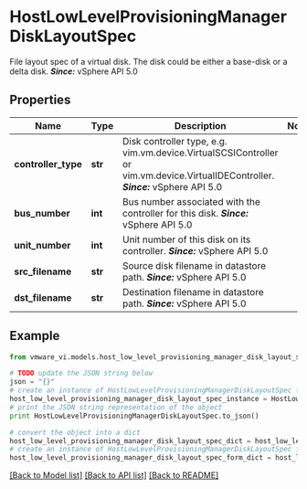 # HostLowLevelProvisioningManagerDiskLayoutSpec

File layout spec of a virtual disk.  The disk could be either a base-disk or a delta disk.  ***Since:*** vSphere API 5.0 

## Properties
Name | Type | Description | Notes
------------ | ------------- | ------------- | -------------
**controller_type** | **str** | Disk controller type, e.g.  vim.vm.device.VirtualSCSIController or vim.vm.device.VirtualIDEController.  ***Since:*** vSphere API 5.0  | 
**bus_number** | **int** | Bus number associated with the controller for this disk.  ***Since:*** vSphere API 5.0  | 
**unit_number** | **int** | Unit number of this disk on its controller.  ***Since:*** vSphere API 5.0  | 
**src_filename** | **str** | Source disk filename in datastore path.  ***Since:*** vSphere API 5.0  | 
**dst_filename** | **str** | Destination filename in datastore path.  ***Since:*** vSphere API 5.0  | 

## Example

```python
from vmware_vi.models.host_low_level_provisioning_manager_disk_layout_spec import HostLowLevelProvisioningManagerDiskLayoutSpec

# TODO update the JSON string below
json = "{}"
# create an instance of HostLowLevelProvisioningManagerDiskLayoutSpec from a JSON string
host_low_level_provisioning_manager_disk_layout_spec_instance = HostLowLevelProvisioningManagerDiskLayoutSpec.from_json(json)
# print the JSON string representation of the object
print HostLowLevelProvisioningManagerDiskLayoutSpec.to_json()

# convert the object into a dict
host_low_level_provisioning_manager_disk_layout_spec_dict = host_low_level_provisioning_manager_disk_layout_spec_instance.to_dict()
# create an instance of HostLowLevelProvisioningManagerDiskLayoutSpec from a dict
host_low_level_provisioning_manager_disk_layout_spec_form_dict = host_low_level_provisioning_manager_disk_layout_spec.from_dict(host_low_level_provisioning_manager_disk_layout_spec_dict)
```
[[Back to Model list]](../README.md#documentation-for-models) [[Back to API list]](../README.md#documentation-for-api-endpoints) [[Back to README]](../README.md)


